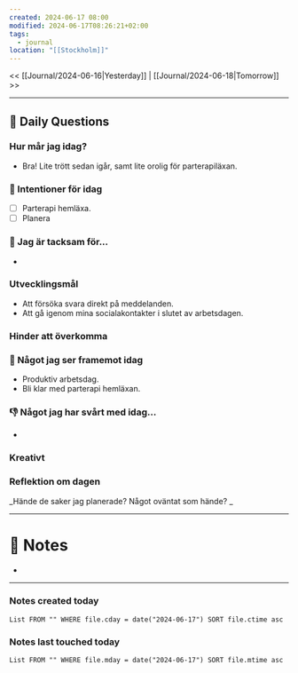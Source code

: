 ```yaml
---
created: 2024-06-17 08:00
modified: 2024-06-17T08:26:21+02:00
tags:
  - journal
location: "[[Stockholm]]"
---
```


<< [[Journal/2024-06-16|Yesterday]] | [[Journal/2024-06-18|Tomorrow]] >>

---
## 📅 Daily Questions
### Hur mår jag idag?
- Bra! Lite trött sedan igår, samt lite orolig för parterapiläxan.
### 🚀  Intentioner för idag
- [ ] Parterapi hemläxa.
- [ ] Planera 

### 🙏 Jag är tacksam för...
- 
### Utvecklingsmål
- Att försöka svara direkt på meddelanden.
- Att gå igenom mina socialakontakter i slutet av arbetsdagen.

### Hinder att överkomma

### 🙌 Något jag ser framemot idag
- Produktiv arbetsdag.
- Bli klar med parterapi hemläxan.

### 👎 Något jag har svårt med idag...
- 

### Kreativt

### Reflektion om dagen
_Hände de saker jag planerade? Något oväntat som hände? _

---
# 📝 Notes
- 
---
### Notes created today
```dataview
List FROM "" WHERE file.cday = date("2024-06-17") SORT file.ctime asc
```
### Notes last touched today
```dataview
List FROM "" WHERE file.mday = date("2024-06-17") SORT file.mtime asc
```